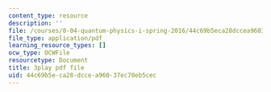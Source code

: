 ```yaml
---
content_type: resource
description: ''
file: /courses/8-04-quantum-physics-i-spring-2016/44c69b5eca28dccea96037ec70eb5cec_3Cij8HYKXOk.pdf
file_type: application/pdf
learning_resource_types: []
ocw_type: OCWFile
resourcetype: Document
title: 3play pdf file
uid: 44c69b5e-ca28-dcce-a960-37ec70eb5cec
---
```

